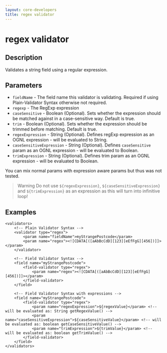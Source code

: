 ```yaml
---
layout: core-developers
title: regex validator
---
```


# regex validator

## Description

Validates a string field using a regular expression.

## Parameters

- `fieldName` - The field name this validator is validating. Required if using Plain-Validator Syntax otherwise not required.
- `regexp` - The RegExp expression
- `caseSensitive` - Boolean (Optional). Sets whether the expression should be matched against in a case-sensitive way. Default is true.
- `trim` - Boolean (Optional). Sets whether the expression should be trimmed before matching. Default is true.
- `regexExpression` - String (Optional). Defines regExp expression as an OGNL expression - will be evaluated to String.
- `caseSensitiveExpression` - String (Optional). Defines `caseSensitive` param as an OGNL expression - will be evaluated to Boolean.
- `trimExpression` - String (Optional). Defines trim param as an OGNL expression - will be evaluated to Boolean.

You can mix normal params with expression aware params but thus was not tested.

> Warning
> Do not use `${regexExpression}`, `${caseSensitiveExpression}` and `${trimExpression}` as an expression as this will turn into infinitive loop! 

## Examples

```
<validators>
    <!-- Plain Validator Syntax -->
    <validator type="regex">
        <param name="fieldName">myStrangePostcode</param>
        <param name="regex"><![CDATA[([aAbBcCdD][123][eEfFgG][456])]]></param>
    </validator>
 
    <!-- Field Validator Syntax -->
    <field name="myStrangePostcode">
        <field-validator type="regex">
            <param name="regex"><![CDATA[([aAbBcCdD][123][eEfFgG][456])]]></param>
        </field-validator>
    </field>
 
    <!-- Field Validator Syntax with expressions -->
    <field name="myStrangePostcode">
        <field-validator type="regex">
            <param name="regexExpression">${regexValue}</param> <!-- will be evaluated as: String getRegexValue() -->
            <param name="caseSensitiveExpression">${caseSensitiveValue}</param> <!-- will be evaluated as: boolean getCaseSensitiveValue() -->
            <param name="trimExpression">${trimValue}</param> <!-- will be evaluated as: boolean getTrimValue() -->
        </field-validator>
    </field>
</validators>
```
